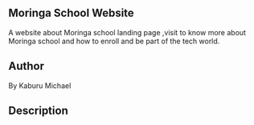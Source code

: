 ## Moringa School Website
A website about Moringa school landing page ,visit to know more about Moringa school and how to enroll and be part of the tech world.

## Author
By Kaburu Michael

## Description
